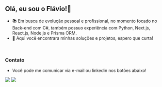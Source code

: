 ## Olá, eu sou o Flávio!👋

- 📚 Em busca de evolução pessoal e profissional, no momento focado no Back-end com C#, também possuo experiência com Python, Next.js, React.js, Node.js e Prisma ORM.
- 👾 Aqui você encontrara minhas soluções e projetos, espero que curta!
<br/>

### Contato

- Você pode me comunicar via e-mail ou linkedin nos botões abaixo!

<div> 
<a href = "mailto:flavio.hercullano@gmail.com"><img src="https://img.shields.io/badge/Gmail-D14836?style=for-the-badge&logo=gmail&logoColor=white" target="_blank"></a>
<a href="https://linkedin.com/in/flavio-herculano/" target="_blank"><img src="https://img.shields.io/badge/-LinkedIn-%230077B5?style=for-the-badge&logo=linkedin&logoColor=white" target="_blank"></a>
</div>
